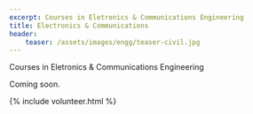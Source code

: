 ```yaml
---
excerpt: Courses in Eletronics & Communications Engineering
title: Electronics & Communications
header:
    teaser: /assets/images/engg/teaser-civil.jpg
---
```

Courses in Eletronics & Communications Engineering

Coming soon.

{% include volunteer.html %}